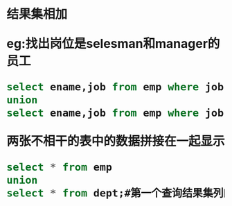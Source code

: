 <h1>结果集相加

eg:找出岗位是selesman和manager的员工

```sql
select ename,job from emp where job = 'manager'
union
select ename,job from emp where job = 'salesman';
```



两张不相干的表中的数据拼接在一起显示

```sql
select * from emp
union
select * from dept;#第一个查询结果集列的数量必须与第二个查询结果集的数量一致
```

